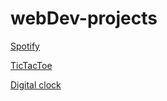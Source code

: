 # webDev-projects
[Spotify](http://127.0.0.1:5501/index.html)

[TicTacToe](file:///C:/SoftwareTechProjects/Techprojects/webdevprojects/tictactoe/index.html)

[Digital clock](http://127.0.0.1:5500/index.html)

